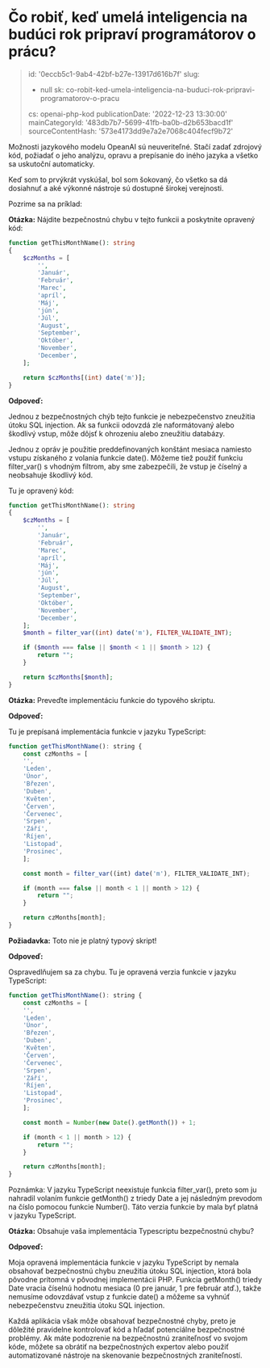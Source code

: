 Čo robiť, keď umelá inteligencia na budúci rok pripraví programátorov o prácu?
==============================================================================

> id: '0eccb5c1-9ab4-42bf-b27e-13917d616b7f'
> slug:
> 	- null
> 	sk: co-robit-ked-umela-inteligencia-na-buduci-rok-pripravi-programatorov-o-pracu
> 
> cs: openai-php-kod
> publicationDate: '2022-12-23 13:30:00'
> mainCategoryId: '483db7b7-5699-41fb-ba0b-d2b653bacd1f'
> sourceContentHash: '573e4173dd9e7a2e7068c404fecf9b72'

Možnosti jazykového modelu OpeanAI sú neuveriteľné. Stačí zadať zdrojový kód, požiadať o jeho analýzu, opravu a prepísanie do iného jazyka a všetko sa uskutoční automaticky.

Keď som to prvýkrát vyskúšal, bol som šokovaný, čo všetko sa dá dosiahnuť a aké výkonné nástroje sú dostupné širokej verejnosti.

Pozrime sa na príklad:

**Otázka:** Nájdite bezpečnostnú chybu v tejto funkcii a poskytnite opravený kód:

```php
function getThisMonthName(): string
{
	$czMonths = [
		'',
		'Január',
		'Február',
		'Marec',
		'apríl',
		'Máj',
		'jún',
		'Júl',
		'August',
		'September',
		'Október',
		'November',
		'December',
	];

	return $czMonths[(int) date('m')];
}
```

**Odpoveď:**

Jednou z bezpečnostných chýb tejto funkcie je nebezpečenstvo zneužitia útoku SQL injection. Ak sa funkcii odovzdá zle naformátovaný alebo škodlivý vstup, môže dôjsť k ohrozeniu alebo zneužitiu databázy.

Jednou z opráv je použitie preddefinovaných konštánt mesiaca namiesto vstupu získaného z volania funkcie date(). Môžeme tiež použiť funkciu filter_var() s vhodným filtrom, aby sme zabezpečili, že vstup je číselný a neobsahuje škodlivý kód.

Tu je opravený kód:

```php
function getThisMonthName(): string
{
	$czMonths = [
		'',
		'Január',
		'Február',
		'Marec',
		'apríl',
		'Máj',
		'jún',
		'Júl',
		'August',
		'September',
		'Október',
		'November',
		'December',
	];
	$month = filter_var((int) date('m'), FILTER_VALIDATE_INT);

	if ($month === false || $month < 1 || $month > 12) {
		return "";
	}

	return $czMonths[$month];
}
```

**Otázka:** Preveďte implementáciu funkcie do typového skriptu.

**Odpoveď:**

Tu je prepísaná implementácia funkcie v jazyku TypeScript:

```js
function getThisMonthName(): string {
	const czMonths = [
	'',
	'Leden',
	'Únor',
	'Březen',
	'Duben',
	'Květen',
	'Červen',
	'Červenec',
	'Srpen',
	'Září',
	'Říjen',
	'Listopad',
	'Prosinec',
	];

	const month = filter_var((int) date('m'), FILTER_VALIDATE_INT);

	if (month === false || month < 1 || month > 12) {
		return "";
	}

	return czMonths[month];
}
```

**Požiadavka:** Toto nie je platný typový skript!

**Odpoveď:**

Ospravedlňujem sa za chybu. Tu je opravená verzia funkcie v jazyku TypeScript:

```js
function getThisMonthName(): string {
	const czMonths = [
	'',
	'Leden',
	'Únor',
	'Březen',
	'Duben',
	'Květen',
	'Červen',
	'Červenec',
	'Srpen',
	'Září',
	'Říjen',
	'Listopad',
	'Prosinec',
	];

	const month = Number(new Date().getMonth()) + 1;

	if (month < 1 || month > 12) {
		return "";
	}

	return czMonths[month];
}
```

Poznámka: V jazyku TypeScript neexistuje funkcia filter_var(), preto som ju nahradil volaním funkcie getMonth() z triedy Date a jej následným prevodom na číslo pomocou funkcie Number(). Táto verzia funkcie by mala byť platná v jazyku TypeScript.

**Otázka:** Obsahuje vaša implementácia Typescriptu bezpečnostnú chybu?

**Odpoveď:**

Moja opravená implementácia funkcie v jazyku TypeScript by nemala obsahovať bezpečnostnú chybu zneužitia útoku SQL injection, ktorá bola pôvodne prítomná v pôvodnej implementácii PHP. Funkcia getMonth() triedy Date vracia číselnú hodnotu mesiaca (0 pre január, 1 pre február atď.), takže nemusíme odovzdávať vstup z funkcie date() a môžeme sa vyhnúť nebezpečenstvu zneužitia útoku SQL injection.

Každá aplikácia však môže obsahovať bezpečnostné chyby, preto je dôležité pravidelne kontrolovať kód a hľadať potenciálne bezpečnostné problémy. Ak máte podozrenie na bezpečnostnú zraniteľnosť vo svojom kóde, môžete sa obrátiť na bezpečnostných expertov alebo použiť automatizované nástroje na skenovanie bezpečnostných zraniteľností.
